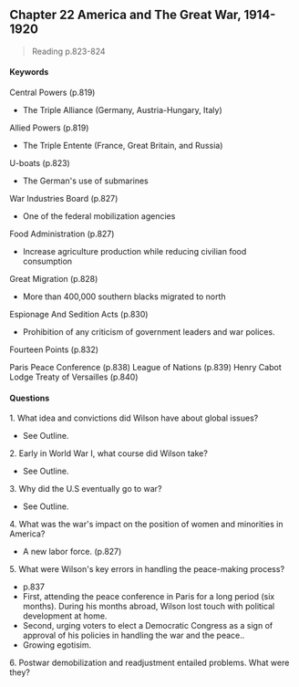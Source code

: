 ## Chapter 22 America and The Great War, 1914-1920

>Reading
p.823-824

#### Keywords
Central Powers (p.819)
+ The Triple Alliance (Germany, Austria-Hungary, Italy)

Allied Powers (p.819)
+ The Triple Entente (France, Great Britain, and Russia)

U-boats (p.823)
+ The German's use of submarines

War Industries Board (p.827)
+ One of the federal mobilization agencies

Food Administration (p.827)
+ Increase agriculture production while reducing civilian food consumption

Great Migration (p.828)
+ More than 400,000 southern blacks migrated to north

Espionage And Sedition Acts (p.830)
+ Prohibition of any criticism of government leaders and war polices.

Fourteen Points (p.832)

Paris Peace Conference (p.838)
League of Nations (p.839)
Henry Cabot Lodge
Treaty of Versailles (p.840)

#### Questions
1\. What idea and convictions did Wilson have about global issues?
+ See Outline.

2\. Early in World War I, what course did Wilson take?
+ See Outline.

3\. Why did the U.S eventually go to war?
+ See Outline.

4\. What was the war's impact on the position of women and minorities in America?
+ A new labor force. (p.827)

5\. What were Wilson's key errors in handling the peace-making process?
+ p.837
+ First, attending the peace conference in Paris for a long period (six months). During his months abroad, Wilson lost touch with political development at home.
+ Second, urging voters to elect a Democratic Congress as a sign of approval of his policies in handling the war and the peace..
+ Growing egotisim.

6\. Postwar demobilization and readjustment entailed problems. What were they?
